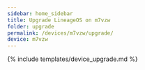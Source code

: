 ```yaml
---
sidebar: home_sidebar
title: Upgrade LineageOS on m7vzw
folder: upgrade
permalink: /devices/m7vzw/upgrade/
device: m7vzw
---
```

{% include templates/device_upgrade.md %}
